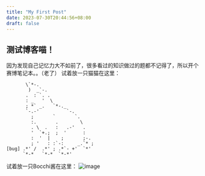 ```yaml
---
title: "My First Post"
date: 2023-07-30T20:44:56+08:00
draft: false
---
```


## 测试博客喵！
因为发现自己记忆力大不如前了，很多看过的知识做过的题都不记得了，所以开个赛博笔记本。。（老了）
试着放一只猫猫在这里：
```
       \`*-.                    
        )  _`-.                 
       .  : `. .                
       : _   '  \               
       ; *` _.   `*-._          
       `-.-'          `-.       
         ;       `       `.     
         :.       .        \    
         . \  .   :   .-'   .   
         '  `+.;  ;  '      :   
         :  '  |    ;       ;-. 
         ; '   : :`-:     _.`* ;
[bug] .*' /  .*' ; .*`- +'  `*' 
      `*-*   `*-*  `*-*'
```

试着放一只Bocchi酱在这里：
![image](https://github.com/dogfar/dogfar.github.io/tree/main/content/picture/bocchi.gif)
